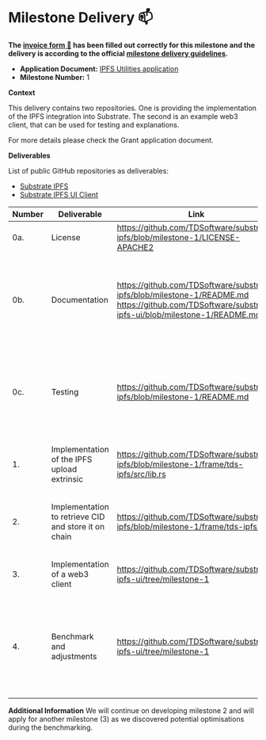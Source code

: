 # Milestone Delivery :mailbox:

**The [invoice form :pencil:](https://docs.google.com/forms/d/e/1FAIpQLSfmNYaoCgrxyhzgoKQ0ynQvnNRoTmgApz9NrMp-hd8mhIiO0A/viewform) has been filled out correctly for this milestone and the delivery is according to the official [milestone delivery guidelines](https://github.com/w3f/Grants-Program/blob/master/docs/Support%20Docs/milestone-deliverables-guidelines.md).**

- **Application Document:** [IPFS Utilities application](https://github.com/w3f/Grants-Program/blob/master/applications/ipfs_utilities.md)
- **Milestone Number:** 1

**Context**

This delivery contains two repositories. One is providing the implementation of the IPFS integration into Substrate. The second is an example web3 client, that can be used for testing and explanations.

For more details please check the Grant application document.

**Deliverables**

List of public GitHub repositories as deliverables:

- [Substrate IPFS](https://github.com/TDSoftware/substrate-ipfs/tree/milestone-1)
- [Substrate IPFS UI Client](https://github.com/TDSoftware/substrate-ipfs-ui/tree/milestone-1)

| Number | Deliverable                                          | Link                                                                                                                                               | Notes                                                                                                                       |
| ------ | ---------------------------------------------------- | -------------------------------------------------------------------------------------------------------------------------------------------------- | --------------------------------------------------------------------------------------------------------------------------- |
| 0a.    | License                                              | https://github.com/TDSoftware/substrate-ipfs/blob/milestone-1/LICENSE-APACHE2                                                                      | Apache 2.0                                                                                                                  |
| 0b.    | Documentation                                        | https://github.com/TDSoftware/substrate-ipfs/blob/milestone-1/README.md https://github.com/TDSoftware/substrate-ipfs-ui/blob/milestone-1/README.md | We provided **inline documentation** of the code, a meaningful readme for all modified modules in the repositories.         |
| 0c.    | Testing                                              | https://github.com/TDSoftware/substrate-ipfs/blob/milestone-1/README.md                                                                            | Core functions are covered by unit tests as far as reasonably applicable to ensure functionality and robustness.            |
| 1.     | Implementation of the IPFS upload extrinsic          | https://github.com/TDSoftware/substrate-ipfs/blob/milestone-1/frame/tds-ipfs/src/lib.rs                                                            | Please check the tds-ipfs and tds-ipfs-core frame module.                                                                   |
| 2.     | Implementation to retrieve CID and store it on chain | https://github.com/TDSoftware/substrate-ipfs/blob/milestone-1/frame/tds-ipfs/                                                                      | Offchain logic was extended to allow submitting and storing the CID on chain.                                               |
| 3.     | Implementation of a web3 client                      | https://github.com/TDSoftware/substrate-ipfs-ui/tree/milestone-1                                                                                   | Please check the readme file for detail information.                                                                        |
| 4.     | Benchmark and adjustments                            | https://github.com/TDSoftware/substrate-ipfs-ui/tree/milestone-1                                                                                   | The web3 client was used to perform benchmarking. The results will be used for further optimisations of the implementation. |

**Additional Information**
We will continue on developing milestone 2 and will apply for another milestone (3) as we discovered potential optimisations during the benchmarking.
